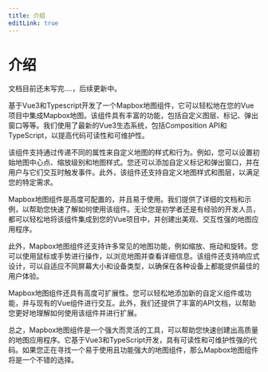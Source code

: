```yaml
---
title: 介绍
editLink: true
---
```




# 介绍

文档目前还未写完....，后续更新中。

基于Vue3和Typescript开发了一个Mapbox地图组件，它可以轻松地在您的Vue项目中集成Mapbox地图。该组件具有丰富的功能，包括自定义图层、标记、弹出窗口等等。我们使用了最新的Vue3生态系统，包括Composition API和TypeScript，以提高代码可读性和可维护性。

该组件支持通过传递不同的属性来自定义地图的样式和行为。例如，您可以设置初始地图中心点、缩放级别和地图样式。您还可以添加自定义标记和弹出窗口，并在用户与它们交互时触发事件。此外，该组件还支持自定义地图样式和图层，以满足您的特定需求。

Mapbox地图组件是高度可配置的，并且易于使用。我们提供了详细的文档和示例，以帮助您快速了解如何使用该组件。无论您是初学者还是有经验的开发人员，都可以轻松地将该组件集成到您的Vue项目中，并创建出美观、交互性强的地图应用程序。


此外，Mapbox地图组件还支持许多常见的地图功能，例如缩放、拖动和旋转。您可以使用鼠标或手势进行操作，以浏览地图并查看详细信息。该组件还支持响应式设计，可以自适应不同屏幕大小和设备类型，以确保在各种设备上都能提供最佳的用户体验。

Mapbox地图组件还具有高度可扩展性。您可以轻松地添加新的自定义组件或功能，并与现有的Vue组件进行交互。此外，我们还提供了丰富的API文档，以帮助您更好地理解如何使用该组件并进行扩展。

总之，Mapbox地图组件是一个强大而灵活的工具，可以帮助您快速创建出高质量的地图应用程序。它基于Vue3和TypeScript开发，具有可读性和可维护性强的代码。如果您正在寻找一个易于使用且功能强大的地图组件，那么Mapbox地图组件将是一个不错的选择。
